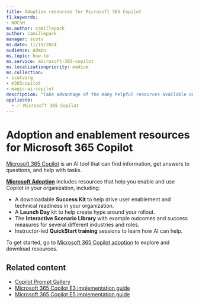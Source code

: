 ```yaml
---
title: Adoption resources for Microsoft 365 Copilot
f1.keywords:
- NOCSH
ms.author: camillepack
author: camillepack
manager: scotv
ms.date: 11/19/2024
audience: Admin
ms.topic: how-to
ms.service: microsoft-365-copilot
ms.localizationpriority: medium
ms.collection: 
- scotvorg
- m365copilot
- magic-ai-copilot
description: "Take advantage of the many helpful resources available on the Adoption site as you enable Microsoft 365 Copilot in your organization."
appliesto:
  - ✅ Microsoft 365 Copilot
---
```


# Adoption and enablement resources for Microsoft 365 Copilot

[Microsoft 365 Copilot](microsoft-365-copilot-overview.md) is an AI tool that can find information, get answers to questions, and help with tasks.

**[Microsoft Adoption](https://adoption.microsoft.com/copilot)** includes resources that help you enable and use Copilot in your organization, including:

- A downloadable **Success Kit** to help drive user enablement and technical readiness in your organization.
- A **Launch Day** kit to help create hype around your rollout.
- The **Interactive Scenario Library** with example outcomes and success measures for several different industries and roles.
- Instructor-led **QuickStart training** sessions to learn how AI can help.

To get started, go to [Microsoft 365 Copilot adoption](https://adoption.microsoft.com/copilot) to explore and download resources.

## Related content

- [Copilot Prompt Gallery](copilot-prompt-gallery.md)
- [Microsoft 365 Copilot E3 implementation guide](microsoft-365-copilot-e3-guide.md)
- [Microsoft 365 Copilot E5 implementation guide](microsoft-365-copilot-e5-guide.md)
